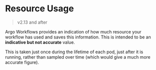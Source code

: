 # Resource Usage

> v2.13 and after

Argo Workflows provides an indication of how much  resource your workflow has used and saves this 
information. This is intended to be an **indicative but not accurate** value.

This is taken just once during the lifetime of each pod, just after it is running, rather than sampled over time (which would give a much more accurate figure).
